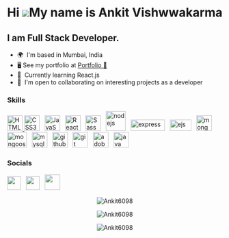 Hi ![](https://user-images.githubusercontent.com/18350557/176309783-0785949b-9127-417c-8b55-ab5a4333674e.gif)My name is Ankit Vishwwakarma
========================================================================================================================================

I am Full Stack Developer.
--------------------------

*   🌍  I'm based in Mumbai, India
*   🖥️  See my portfolio at <a target="_blank" rel="noreferrer" href='https://ankithub.me/Resume/'>Portfolio 🚀</a>
*   🧠  Currently learning React.js
*   🤝  I'm open to collaborating on interesting projects as a developer

### Skills

<a href="https://developer.mozilla.org/en-US/docs/Glossary/HTML5" target="_blank" rel="noreferrer"><img src="https://cdn-icons-png.flaticon.com/512/1051/1051277.png" width="36" height="36" alt="HTML5" />
<a href="https://www.w3.org/TR/CSS/#css" target="_blank" rel="noreferrer"><img src="https://cdn-icons-png.flaticon.com/512/5968/5968242.png" width="36" height="36" alt="CSS3" /></a> &nbsp;
<a href="https://developer.mozilla.org/en-US/docs/Web/JavaScript" target="_blank" rel="noreferrer"><img src="https://cdn-icons-png.flaticon.com/512/5968/5968292.png" width="36" height="36" alt="JavaScript" /></a> &nbsp;
<a href="https://reactjs.org/" target="_blank" rel="noreferrer"><img src="https://cdn-icons-png.flaticon.com/512/1126/1126012.png" width="36" height="36" alt="React" /></a> &nbsp; 
<a href="https://sass-lang.com/" target="_blank" rel="noreferrer"><img src="https://cdn-icons-png.flaticon.com/512/5968/5968358.png" width="36" height="36" alt="Sass" /></a> &nbsp; 
<a href="https://nodejs.org/en" target="_blank" rel="noreferrer"><img src="https://nodejs.org/static/images/logo.svg" width="46" height="46" alt="nodejs" /></a> &nbsp; 
<a href="https://expressjs.com/" target="_blank" rel="noreferrer"><img src="https://upload.wikimedia.org/wikipedia/commons/6/64/Expressjs.png" width="80" height="26" alt="express" /></a> &nbsp; 
<a href="https://ejs.co/" target="_blank" rel="noreferrer"><img src="https://www.vhv.rs/dpng/d/543-5432188_logo-ejs-logo-png-transparent-png.png" width="50" height="26" alt="ejs" /></a> &nbsp; 
<a href="https://www.mongodb.com/" target="_blank" rel="noreferrer"><img src="https://raw.githubusercontent.com/danielcranney/readme-generator/main/public/icons/skills/mongodb-colored.svg" width="36" height="36" alt="mongodb" /></a> &nbsp;
<a href="https://mongoosejs.com/" target="_blank" rel="noreferrer"><img src="https://mongoosejs.com/docs/images/mongoose5_62x30_transparent.png" width="46" height="36" alt="mongoose" /></a> &nbsp;
<a href="https://www.mysql.com/" target="_blank" rel="noreferrer"><img src="https://raw.githubusercontent.com/danielcranney/readme-generator/main/public/icons/skills/mysql-colored.svg" width="36" height="36" alt="mysql" /></a> &nbsp;
<a href="https://github.com/" target="_blank" rel="noreferrer"><img src="https://cdn-icons-png.flaticon.com/512/733/733553.png" width="36" height="36" alt="github" /></a> &nbsp;
<a href="https://git-scm.com/" target="_blank" rel="noreferrer"><img src="https://raw.githubusercontent.com/danielcranney/readme-generator/main/public/icons/skills/git-colored.svg" width="36" height="36" alt="git" /></a> &nbsp;
<a href="https://helpx.adobe.com/xd/get-started.html" target="_blank" rel="noreferrer"><img src="https://cdn-icons-png.flaticon.com/512/5611/5611129.png" width="36" height="36" alt="adobe xd" /></a> &nbsp;
<a href="https://tailwindcss.com/" target="_blank" rel="noreferrer"><img src="https://raw.githubusercontent.com/danielcranney/readme-generator/main/public/icons/skills/java-colored.svg" width="36" height="36" alt="java" /></a> &nbsp; 

### Socials

<a href="https://www.linkedin.com/in/ankit-vishwakarma-6531221b0/" target="_blank" rel="noreferrer"><img src="https://raw.githubusercontent.com/danielcranney/readme-generator/main/public/icons/socials/linkedin.svg" width="32" height="32" /></a> &nbsp; 
<a href="https://discord.gg/vcByDNA" target="_blank" rel="noreferrer"><img src="https://cdn-icons-png.flaticon.com/512/3670/3670157.png" width="32" height="32" /></a> &nbsp; 
<a href="https://ankithub.me/Resume/" target="_blank" rel="noreferrer"><img src="https://cdn-icons-png.flaticon.com/512/2202/2202112.png" width="36" height="36" /></a> &nbsp;

<p align="center"><img align="center" src="https://github-readme-stats-sigma-five.vercel.app/api/top-langs?username=Ankit6098&show_icons=true&locale=en&layout=compact" alt="Ankit6098" /></p>
<p align="center"><img align="center" src="https://github-readme-stats-sigma-five.vercel.app/api?username=Ankit6098&show_icons=true&theme=transparent" alt="Ankit6098" /></p>
<p align="center"><img align="center" src="https://github-readme-streak-stats.herokuapp.com/?user=Ankit6098&" alt="Ankit6098" /></p>
